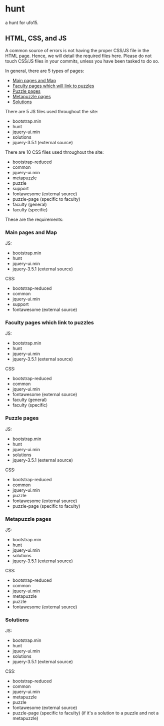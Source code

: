 # hunt
a hunt for ufo15.

## HTML, CSS, and JS
A common source of errors is not having the proper CSS/JS file in the HTML page. Hence, we will detail the required files here.
Please do not touch CSS/JS files in your commits, unless you have been tasked to do so.

In general, there are 5 types of pages:
- [Main pages and Map](https://github.com/pikasean/hunt#main-pages-and-map)
- [Faculty pages which will link to puzzles](https://github.com/pikasean/hunt#faculty-pages-which-link-to-puzzles)
- [Puzzle pages](https://github.com/pikasean/hunt#puzzle-pages)
- [Metapuzzle pages](https://github.com/pikasean/hunt#metapuzzle-pages)
- [Solutions](https://github.com/pikasean/hunt#solutions)

There are 5 JS files used throughout the site:
- bootstrap.min
- hunt
- jquery-ui.min
- solutions
- jquery-3.5.1 (external source)

There are 10 CSS files used throughout the site:
- bootstrap-reduced
- common
- jquery-ui.min
- metapuzzle
- puzzle
- support
- fontawesome (external source)
- puzzle-page (specific to faculty)
- faculty (general)
- faculty (specific)

These are the requirements:
### Main pages and Map
JS:
- bootstrap.min
- hunt
- jquery-ui.min
- jquery-3.5.1 (external source)

CSS:
- bootstrap-reduced
- common
- jquery-ui.min
- support
- fontawesome (external source)

### Faculty pages which link to puzzles
JS:
- bootstrap.min
- hunt
- jquery-ui.min
- jquery-3.5.1 (external source)

CSS:
- bootstrap-reduced
- common
- jquery-ui.min
- fontawesome (external source)
- faculty (general)
- faculty (specific)

### Puzzle pages
JS:
- bootstrap.min
- hunt
- jquery-ui.min
- solutions
- jquery-3.5.1 (external source)

CSS:
- bootstrap-reduced
- common
- jquery-ui.min
- puzzle
- fontawesome (external source)
- puzzle-page (specific to faculty)

### Metapuzzle pages
JS:
- bootstrap.min
- hunt
- jquery-ui.min
- solutions
- jquery-3.5.1 (external source)

CSS:
- bootstrap-reduced
- common
- jquery-ui.min
- metapuzzle
- puzzle
- fontawesome (external source)

### Solutions
JS:
- bootstrap.min
- hunt
- jquery-ui.min
- solutions
- jquery-3.5.1 (external source)

CSS:
- bootstrap-reduced
- common
- jquery-ui.min
- metapuzzle
- puzzle
- fontawesome (external source)
- puzzle-page (specific to faculty) (if it's a solution to a puzzle and not a metapuzzle)
